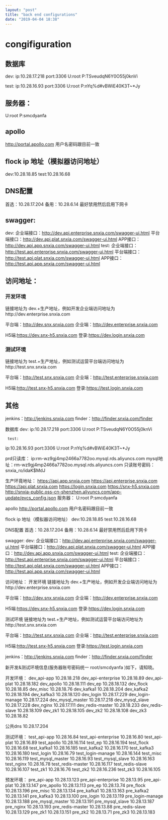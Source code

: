 ```yaml
---
layout: "post"
title: "back end configurations"
date: "2019-04-04 18:38"
---
```



# congifiguration

## 数据库

dev:
ip:10.28.17.218
port:3306
U:root
P:TSveudqN6Y0O55j0knVi


test:
ip:10.28.16.93
port:3306
U:root
P:nYq%d#vBWiE40K3T~*Jy

## 服务器：
U:root
P:smcdyanfa

## apollo
http://portal.apollo.com
用户名密码跟目前一致

## flock ip 地址（模拟器访问地址）
dev:10.28.18.85
test:10.28.16.68

## DNS配置

首选：10.28.17.204
备用：10.28.6.14
最好禁用然后启用下网卡

## swagger:

dev:
企业端接口：http://dev.api.enterprise.snxia.com/swagger-ui.html
平台端接口：http://dev.api.plat.snxia.com/swagger-ui.html
APP接口：http://dev.api.app.snxia.com/swagger-ui.html
test:
企业端接口：http://test.api.enterprise.snxia.com/swagger-ui.html
平台端接口：http://test.api.plat.snxia.com/swagger-ui.html
APP接口：http://test.api.app.snxia.com/swagger-ui.html


## 访问地址：

### 开发环境

链接地址为 dev.+生产地址，例如开发企业端访问地址为http://dev.enterprise.snxia.com



平台端：http://dev.snx.snxia.com
企业端：http://dev.enterprise.snxia.com


H5端:https://dev.snx-h5.snxia.com
登录:https://dev.login.snxia.com

### 测试环境

链接地址为 test.+生产地址，例如测试运营平台端访问地址为http://test.snx.snxia.com

平台端：http://test.snx.snxia.com
企业端：http://test.enterprise.snxia.com

H5端:http://test.snx-h5.snxia.com
登录:https://test.login.snxia.com

## 其他

jenkins：http://jenkins.snxia.com
finder：http://finder.snxia.com/finder


数据库
     dev:
ip:10.28.17.218
port:3306
U:root
P:TSveudqN6Y0O55j0knVi

     test:
ip:10.28.16.93
port:3306
U:root
P:nYq%d#vBWiE40K3T~*Jy

prd只读库：
ip:rm-wz9gj4mp2466a7782oo.mysql.rds.aliyuncs.com
mysql地址：rm-wz9gj4mp2466a7782oo.mysql.rds.aliyuncs.com
只读账号密码：snxia_ro/idaK$MdJ

生产环竟地址：
https://api.app.snxia.com
https://api.enterprise.snxia.com
https://api.plat.snxia.com
https://login.snxia.com
https://snx-h5.snxia.com
http://snxia-public.oss-cn-shenzhen.aliyuncs.com/app-update/evcs_config.json
服务器：
U:root
P:smcdyanfa

apollo
http://portal.apollo.com
用户名密码跟目前一致

flock ip 地址（模拟器访问地址）
dev:10.28.18.85
test:10.28.16.68

DNS配置
首选：10.28.17.204
备用：10.28.6.14
最好禁用然后启用下网卡

swagger:
dev:
企业端接口：http://dev.api.enterprise.snxia.com/swagger-ui.html
平台端接口：http://dev.api.plat.snxia.com/swagger-ui.html
APP接口：http://dev.api.app.snxia.com/swagger-ui.html
test:
企业端接口：http://test.api.enterprise.snxia.com/swagger-ui.html
平台端接口：http://test.api.plat.snxia.com/swagger-ui.html
APP接口：http://test.api.app.snxia.com/swagger-ui.html


访问地址：
开发环境
链接地址为 dev.+生产地址，例如开发企业端访问地址为http://dev.enterprise.snxia.com



平台端：http://dev.snx.snxia.com
企业端：http://dev.enterprise.snxia.com


H5端:https://dev.snx-h5.snxia.com
登录:https://dev.login.snxia.com

测试环境
链接地址为 test.+生产地址，例如测试运营平台端访问地址为http://test.snx.snxia.com

平台端：http://test.snx.snxia.com
企业端：http://test.enterprise.snxia.com

H5端:http://test.snx-h5.snxia.com
登录:https://test.login.snxia.com


jenkins：http://jenkins.snxia.com
finder：http://finder.snxia.com/finder


新开发&测试环境信息(服务器账号密码统一 root/smcdyanfa
)如下，请知晓。

开发环境：
dev_api-app 10.28.18.218
dev_api-enterprise 10.28.18.89
dev_api-plat 10.28.18.182
dev_apollo 10.28.18.111
dev_ep 10.28.18.132
dev_flock 10.28.18.85
dev_misc 10.28.18.76
dev_kafka1 10.28.18.204
dev_kafka2 10.28.18.194
dev_kafka3 10.28.18.120
dev_login 10.28.17.229
dev_login-manage 10.28.17.224
dev_mysql_master 10.28.17.218
dev_mysql_slave 10.28.17.228
dev_nginx 10.28.17.111
dev_redis-master 10.28.18.233
dev_redis-slave 10.28.18.109
dev_zk1 10.28.18.105
dev_zk2 10.28.18.108
dev_zk3 10.28.18.82

公共dns 10.28.17.204

测试环境：
test_api-app 10.28.16.84
test_api-enterprise 10.28.16.80
test_api-plat 10.28.16.89
test_apollo 10.28.16.114
test_ep 10.28.16.194
test_flock 10.28.16.68
test_kafka1 10.28.16.185
test_kafka2 10.28.16.170
test_kafka3 10.28.16.180
test_login 10.28.16.79
test_login-manage 10.28.16.144
test_misc 10.28.16.119
test_mysql_master 10.28.16.93
test_mysql_slave 10.28.16.163
test_nginx 10.28.16.78
test_redis-master 10.28.16.117
test_redis-slave 10.28.16.107
test_zk1 10.28.16.76
test_zk2 10.28.16.236
test_zk3 10.28.16.105





预发环境：
pre_api-app 10.28.13.123
pre_api-enterprise 10.28.13.95
pre_api-plat 10.28.13.147
pre_apollo 10.28.13.113
pre_ep 10.28.13.74
pre_flock 10.28.13.196
pre_misc 10.28.13.134
pre_kafka1 10.28.13.163
pre_kafka2 10.28.13.141
pre_kafka3 10.28.13.100
pre_login 10.28.13.119
pre_login-manage 10.28.13.188
pre_mysql_master 10.28.13.191
pre_mysql_slave 10.28.13.187
pre_nginx 10.28.13.193
pre_redis-master 10.28.13.88
pre_redis-slave 10.28.13.129
pre_zk1 10.28.13.151
pre_zk2 10.28.13.71
pre_zk3 10.28.13.183
